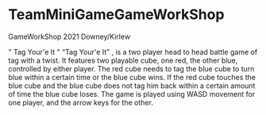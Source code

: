 # TeamMiniGameGameWorkShop
GameWorkShop 2021 Downey/Kirlew 

" Tag Your'e It "
“Tag Your'e It” , is a two player head to head battle game of tag with a twist. It features two playable cube, one red, the other blue, controlled by either player. The red cube needs to tag the blue cube to turn blue within a certain time or the blue cube wins. If the red cube touches the blue cube and the blue cube does not tag him back within a certain amount of time the blue cube loses.
The game is played using WASD movement for one player, and the arrow keys for the other. 
